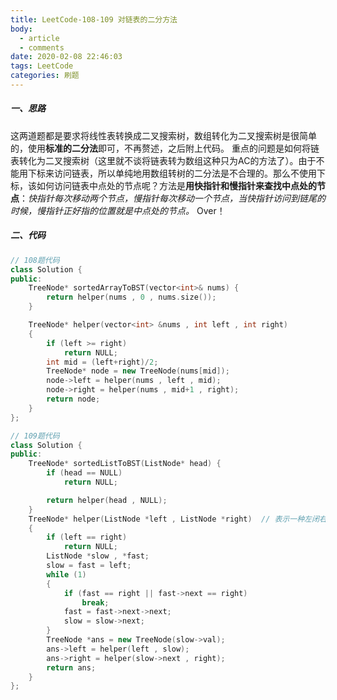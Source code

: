 ```yaml
---
title: LeetCode-108-109 对链表的二分方法
body:
  - article
  - comments
date: 2020-02-08 22:46:03
tags: LeetCode
categories: 刷题
---
```


##### 一、思路
这两道题都是要求将线性表转换成二叉搜索树，数组转化为二叉搜索树是很简单的，使用**标准的二分法**即可，不再赘述，之后附上代码。
重点的问题是如何将链表转化为二叉搜索树（这里就不谈将链表转为数组这种只为AC的方法了）。由于不能用下标来访问链表，所以单纯地用数组转树的二分法是不合理的。那么不使用下标，该如何访问链表中点处的节点呢？方法是**用快指针和慢指针来查找中点处的节点**：*快指针每次移动两个节点，慢指针每次移动一个节点，当快指针访问到链尾的时候，慢指针正好指的位置就是中点处的节点。* Over！

##### 二、代码
```cpp
// 108题代码
class Solution {
public:
    TreeNode* sortedArrayToBST(vector<int>& nums) {
        return helper(nums , 0 , nums.size());
    }

    TreeNode* helper(vector<int> &nums , int left , int right)
    {
        if (left >= right)
            return NULL;
        int mid = (left+right)/2;
        TreeNode* node = new TreeNode(nums[mid]);
        node->left = helper(nums , left , mid);
        node->right = helper(nums , mid+1 , right);
        return node;
    }
};
```

```cpp
// 109题代码
class Solution {
public:
    TreeNode* sortedListToBST(ListNode* head) {
        if (head == NULL)
            return NULL;

        return helper(head , NULL);
    }
    TreeNode* helper(ListNode *left , ListNode *right)  // 表示一种左闭右开
    {
        if (left == right)
            return NULL;
        ListNode *slow , *fast;
        slow = fast = left;
        while (1)
        {
            if (fast == right || fast->next == right)
                break;
            fast = fast->next->next;
            slow = slow->next;
        }
        TreeNode *ans = new TreeNode(slow->val);
        ans->left = helper(left , slow);
        ans->right = helper(slow->next , right);
        return ans;
    }
};
```
